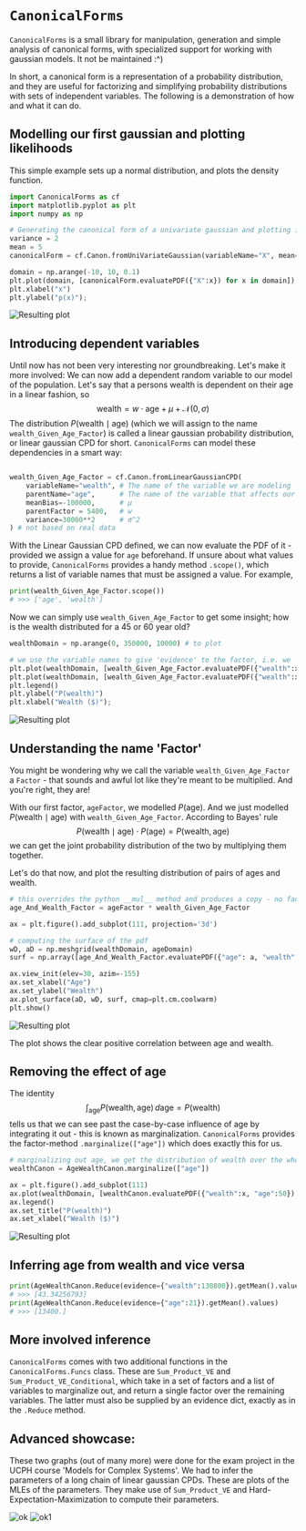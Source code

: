 # `CanonicalForms`
`CanonicalForms` is a small library for manipulation, generation and simple analysis of canonical forms, with specialized support for working with gaussian models. It not be maintained :^)

In short, a canonical form is a representation of a probability distribution, and they are useful for factorizing and simplifying probability distributions with sets of independent variables. The following is a demonstration of how and what it can do.


## Modelling our first gaussian and plotting likelihoods
This simple example sets up a normal distribution, and plots the density function.

```python
import CanonicalForms as cf
import matplotlib.pyplot as plt
import numpy as np

# Generating the canonical form of a univariate gaussian and plotting it
variance = 2
mean = 5
canonicalForm = cf.Canon.fromUniVariateGaussian(variableName="X", mean=mean, variance=variance)

domain = np.arange(-10, 10, 0.1)
plt.plot(domain, [canonicalForm.evaluatePDF({"X":x}) for x in domain])
plt.xlabel("x")
plt.ylabel("p(x)");
```
![Resulting plot](ageDistribution.png)



## Introducing dependent variables
Until now has not been very interesting nor groundbreaking. Let's make it more involved:
We can now add a dependent random variable to our model of the population.
Let's say that a persons wealth is dependent on their age in a linear fashion,
so 
$$\text{wealth} = w \cdot \text{age} + µ + \mathcal{N}(0, \sigma)$$
The distribution $P(\text{wealth} \mid \text{age})$ (which we will assign to the name `wealth_Given_Age_Factor`) is called a linear gaussian probability distribution, or linear gaussian CPD for short.
`CanonicalForms` can model these dependencies in a smart way:
```python

wealth_Given_Age_Factor = cf.Canon.fromLinearGaussianCPD(
    variableName="wealth", # The name of the variable we are modeling
    parentName="age",      # The name of the variable that affects our mean
    meanBias=-100000,      # µ
    parentFactor = 5400,   # w
    variance=30000**2      # σ^2
) # not based on real data

```
With the Linear Gaussian CPD defined, we can now evaluate the PDF of it - provided we assign a value for `age` beforehand. If unsure about what values to provide, `CanonicalForms` provides a handy method `.scope()`, which returns a list of variable names that must be assigned a value. For example,
```python
print(wealth_Given_Age_Factor.scope())
# >>> ['age', 'wealth']
```

Now we can simply use `wealth_Given_Age_Factor` to get some insight; how is the wealth distributed for a 45 or 60 year old?
```python
wealthDomain = np.arange(0, 350000, 10000) # to plot

# we use the variable names to give 'evidence' to the factor, i.e. we 'collapse' the outcome space to a single state.
plt.plot(wealthDomain, [wealth_Given_Age_Factor.evaluatePDF({"wealth":x, "age":60}) for x in wealthDomain], label = "P(wealth | age=60)")
plt.plot(wealthDomain, [wealth_Given_Age_Factor.evaluatePDF({"wealth":x, "age":45}) for x in wealthDomain], label = "P(wealth | age=45)")
plt.legend()
plt.ylabel("P(wealth)")
plt.xlabel("Wealth ($)");
```

![Resulting plot](wealthGivenAgeDistribution.png)



## Understanding the name 'Factor'
You might be wondering why we call the variable `wealth_Given_Age_Factor` a `Factor` - that sounds and awful lot like they're meant to be multiplied. And you're right, they are!

With our first factor, `ageFactor`, we modelled $P(\text{age})$. And we just modelled $P(\text{wealth} \mid \text{age})$ with `wealth_Given_Age_Factor`. According to Bayes' rule
$$P(\text{wealth} \mid \text{age}) \cdot P(\text{age}) = P(\text{wealth}, \text{age})$$
we can get the joint probability distribution of the two by multiplying them together.

Let's do that now, and plot the resulting distribution of pairs of ages and wealth.

```python
# this overrides the python __mul__ method and produces a copy - no factors are harmed
age_And_Wealth_Factor = ageFactor * wealth_Given_Age_Factor

ax = plt.figure().add_subplot(111, projection='3d')

# computing the surface of the pdf
wD, aD = np.meshgrid(wealthDomain, ageDomain)
surf = np.array([age_And_Wealth_Factor.evaluatePDF({"age": a, "wealth":w}) for a in ageDomain for w in wealthDomain]).reshape(aD.shape)

ax.view_init(elev=30, azim=-155)
ax.set_xlabel("Age")
ax.set_ylabel("Wealth")
ax.plot_surface(aD, wD, surf, cmap=plt.cm.coolwarm)
plt.show()
```
![Resulting plot](ageAndWealthDistribution.png)

The plot shows the clear positive correlation between age and wealth.



## Removing the effect of age
The identity $$\int_{\text{age}} P(\text{wealth}, \text{age}) \,d\text{age} = P(\text{wealth})$$ tells us that we can see past the case-by-case influence of age by integrating it out - this is known as marginalization. `CanonicalForms` provides the factor-method `.marginalize(["age"])` which does exactly this for us.

```python
# marginalizing out age, we get the distribution of wealth over the whole population:
wealthCanon = AgeWealthCanon.marginalize(["age"])

ax = plt.figure().add_subplot(111)
ax.plot(wealthDomain, [wealthCanon.evaluatePDF({"wealth":x, "age":50}) for x in wealthDomain], label = "Wealth distribution over population")
ax.legend()
ax.set_title("P(wealth)")
ax.set_xlabel("Wealth ($)")
```
![Resulting plot](wealthDistribution.png)



## Inferring age from wealth and vice versa
``` python
print(AgeWealthCanon.Reduce(evidence={"wealth":130800}).getMean().values)
# >>> [43.34256793]
print(AgeWealthCanon.Reduce(evidence={"age":21}).getMean().values)
# >>> [13400.]
``` 

## More involved inference
`CanonicalForms` comes with two additional functions in the `CanonicalForms.Funcs` class. These are `Sum_Product_VE` and `Sum_Product_VE_Conditional`, which take in a set of factors and a list of variables to marginalize out, and return a single factor over the remaining variables. The latter must also be supplied by an evidence dict, exactly as in the `.Reduce` method.


## Advanced showcase:
These two graphs (out of many more) were done for the exam project in the UCPH course 'Models for Complex Systems'. We had to infer the parameters of a long chain of linear gaussian CPDs. These are plots of the MLEs of the parameters. They make use of `Sum_Product_VE` and Hard-Expectation-Maximization to compute their parameters.

![ok](GaussTreeGenes.jpeg)
![ok1](GaussTreeGenes2.jpeg)